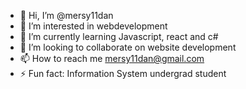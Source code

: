 - 👋 Hi, I’m @mersy11dan
- 👀 I’m interested in webdevelopment
- 🌱 I’m currently learning Javascript, react and c#
- 💞️ I’m looking to collaborate on website development
- 📫 How to reach me mersy11dan@gmail.com
- ⚡ Fun fact: Information System undergrad student

<!---
mersy11dan/mersy11dan is a ✨ special ✨ repository because its `README.md` (this file) appears on your GitHub profile.
You can click the Preview link to take a look at your changes.
--->
